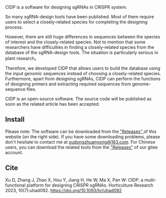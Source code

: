 CIDP is a software for designing sgRNAs in CRISPR system.

So many sgRNA-design tools have been published. Most of them require users to select a closely-related species for completing the designing process. 

However, there are still huge differences in sequences between the species of interest and the closely-related species. Not to mention that some researchers have difficulties in finding a closely-related species from the database of the sgRNA-design tools. The situation is particularly serious in plant research。

Therefore, we developed CIDP that allows users to build the database using the input genomic sequences instead of choosing a closely-related species. Furthermore, apart from designing sgRNAs, CIDP can perform the functions of designing primers and extracting required sequences from genome-sequence files.

CIDP is an open-source software. The source code will be published as soon as the related article has been accepted.

## Install

Please note: The software can be downloaded from the ["Releases" ](https://github.com/simon19891216/CIDP/releases/tag/CIDPv1.2) of this  website  (on the right side). If you have some downloading problems, please don't hesitate to contact me at xudongzhuanyong@163.com. For Chinese users, you can download the related tools from the ["Releases"](https://gitee.com/SimonX19891216/CIDP/releases/tag/CIDP) of our gitee account.

## Cite

Xu D, Zhang J, Zhao X, Hou Y, Jiang H, He W, Ma X, Pan W: CIDP: a multi-functional platform for designing CRISPR sgRNAs. Horticulture Research 2023, 10(7):uhad092. https://doi.org/10.1093/hr/uhad092

